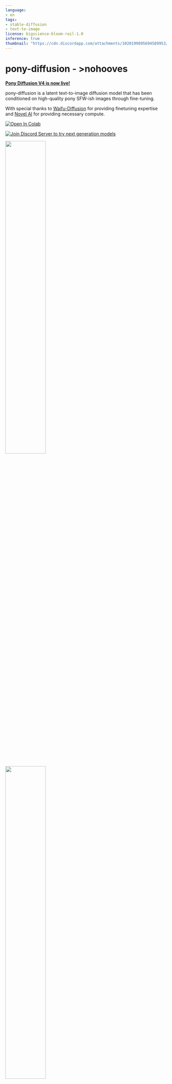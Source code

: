 ```yaml
---
language:
- en
tags:
- stable-diffusion
- text-to-image
license: bigscience-bloom-rail-1.0
inference: true
thumbnail: "https://cdn.discordapp.com/attachments/1020199895694589953/1020200601780494386/000001.553325548.png"
---
```


# pony-diffusion - >nohooves

**[Pony Diffusion V4 is now live!](https://huggingface.co/AstraliteHeart/pony-diffusion-v4)**

pony-diffusion is a latent text-to-image diffusion model that has been conditioned on high-quality pony SFW-ish images through fine-tuning.

With special thanks to [Waifu-Diffusion](https://huggingface.co/hakurei/waifu-diffusion) for providing finetuning expertise and [Novel AI](https://novelai.net/) for providing necessary compute.

[![Open In Colab](https://colab.research.google.com/assets/colab-badge.svg)](https://colab.research.google.com/drive/10Naa1SiIy0CA7bjk0q1rCcMMza6aWXpy?usp=sharing)

[![Join Discord Server to try next generation models](https://discordapp.com/api/guilds/670866322619498507/widget.png?style=banner2)](https://discord.gg/pYsdjMfu3q)

<img src=https://cdn.discordapp.com/attachments/1020199895694589953/1020200601780494386/000001.553325548.png width=50% height=50%>
<img src=https://cdn.discordapp.com/attachments/1020199895694589953/1020213899175415858/unknown.png width=50% height=50%>
<img src=https://cdn.discordapp.com/attachments/1020199895694589953/1021448446072340520/unknown.png width=50% height=50%>
<img src=https://cdn.discordapp.com/attachments/704226060178292846/1018644965905141840/upscaled_100_pony_made_of_rough_ivy_.webp width=50% height=50%>


[Original PyTorch Model Download Link](https://mega.nz/file/ZT1xEKgC#Xxir5udMmU_mKaRZAbBkF247Yk7DqCr01V0pDzSlYI0)

[Real-ESRGAN Model finetuned on pony faces](https://mega.nz/folder/cPMlxBqT#aPKYrEfgA_lpPexr0UlQ6w)

## Model Description

The model originally used for fine-tuning is an early finetuned checkpoint of [waifu-diffusion](https://huggingface.co/hakurei/waifu-diffusion) on top of [Stable Diffusion V1-4](https://huggingface.co/CompVis/stable-diffusion-v1-4), which is a latent image diffusion model trained on [LAION2B-en](https://huggingface.co/datasets/laion/laion2B-en).

This particular checkpoint has been fine-tuned with a learning rate of 5.0e-6 for 4 epochs on approximately 80k pony text-image pairs (using tags from derpibooru) which all have score greater than `500` and belong to categories `safe` or `suggestive`.

## License

This model is open access and available to all, with a CreativeML OpenRAIL-M license further specifying rights and usage.
The CreativeML OpenRAIL License specifies: 

1. You can't use the model to deliberately produce nor share illegal or harmful outputs or content 
2. The authors claims no rights on the outputs you generate, you are free to use them and are accountable for their use which must not go against the provisions set in the license
3. You may re-distribute the weights and use the model commercially and/or as a service. If you do, please be aware you have to include the same use restrictions as the ones in the license and share a copy of the CreativeML OpenRAIL-M to all your users (please read the license entirely and carefully)
[Please read the full license here](https://huggingface.co/spaces/CompVis/stable-diffusion-license)

## Downstream Uses

This model can be used for entertainment purposes and as a generative art assistant.

## Example Code

```python
import torch
from torch import autocast
from diffusers import StableDiffusionPipeline, DDIMScheduler
model_id = "AstraliteHeart/pony-diffusion"
device = "cuda"
pipe = StableDiffusionPipeline.from_pretrained(
    model_id,
    torch_dtype=torch.float16,
    revision="fp16",
    scheduler=DDIMScheduler(
        beta_start=0.00085,
        beta_end=0.012,
        beta_schedule="scaled_linear",
        clip_sample=False,
        set_alpha_to_one=False,
    ),
)
pipe = pipe.to(device)
prompt = "pinkie pie anthro portrait wedding dress veil intricate highly detailed digital painting artstation concept art smooth sharp focus illustration Unreal Engine 5 8K"
with autocast("cuda"):
    image = pipe(prompt, guidance_scale=7.5)["sample"][0]  
    
image.save("cute_poner.png")
```

## Team Members and Acknowledgements

This project would not have been possible without the incredible work by the [CompVis Researchers](https://ommer-lab.com/).

- [Waifu-Diffusion for helping with finetuning and providing starting checkpoint](https://huggingface.co/hakurei/waifu-diffusion)
- [Novel AI for providing compute](https://novelai.net/)

In order to reach us, you can join our [Discord server](https://discord.gg/WG78ZbSB).